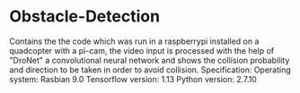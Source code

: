 # Obstacle-Detection
Contains the the code which was run in a raspberrypi installed on a quadcopter with a pi-cam, the video input is processed with the help of "DroNet" a convolutional neural network and shows the collision probability and direction to be taken in order to avoid collision.
Specification:
Operating system: Rasbian 9.0
Tensorflow version: 1.13
Python version: 2.7.10


